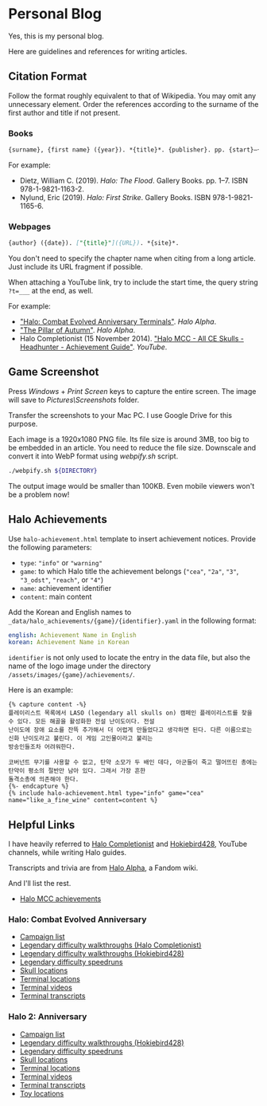# Personal Blog

Yes, this is my personal blog.

Here are guidelines and references for writing articles.

## Citation Format

Follow the format roughly equivalent to that of Wikipedia. You may omit any unnecessary element. Order the references
according to the surname of the first author and title if not present.

### Books

```md
{surname}, {first name} ({year}). *{title}*. {publisher}. pp. {start}–{end}. ISBN {ISBN}.
```

For example:

- Dietz, William C. (2019). *Halo: The Flood*. Gallery Books. pp. 1–7. ISBN 978-1-9821-1163-2.
- Nylund, Eric (2019). *Halo: First Strike*. Gallery Books. ISBN 978-1-9821-1165-6.

### Webpages

```md
{author} ({date}). ["{title}"]({URL}). *{site}*.
```

You don't need to specify the chapter name when citing from a long article. Just include its URL fragment if possible.

When attaching a YouTube link, try to include the start time, the query string `?t=___` at the end, as well.

For example:

- ["Halo: Combat Evolved Anniversary
Terminals"](https://halo.fandom.com/wiki/Terminal/Halo:_Combat_Evolved_Anniversary#Terminal_1_-_The_Pillar_of_Autumn).
*Halo Alpha*.
- ["The Pillar of Autumn"](https://halo.fandom.com/wiki/The_Pillar_of_Autumn_(Halo:_Combat_Evolved_level)). *Halo
Alpha*.
- Halo Completionist (15 November 2014). ["Halo MCC - All CE Skulls - Headhunter - Achievement
Guide"](https://youtu.be/3_cv8mjNuoY). *YouTube*.

## Game Screenshot

Press *Windows* + *Print Screen* keys to capture the entire screen. The image will save to *Pictures\Screenshots*
folder.

Transfer the screenshots to your Mac PC. I use Google Drive for this purpose.

Each image is a 1920x1080 PNG file. Its file size is around 3MB, too big to be embedded in an article. You need to
reduce the file size. Downscale and convert it into WebP format using *webpify.sh* script.

```sh
./webpify.sh ${DIRECTORY}
```

The output image would be smaller than 100KB. Even mobile viewers won't be a problem now!

## Halo Achievements

Use `halo-achievement.html` template to insert achievement notices. Provide the following parameters:

- `type`: `"info"` or `"warning"`
- `game`: to which Halo title the achievement belongs (`"cea"`, `"2a"`, `"3"`, `"3_odst"`, `"reach"`, or `"4"`)
- `name`: achievement identifier
- `content`: main content

Add the Korean and English names to `_data/halo_achievements/{game}/{identifier}.yaml` in the following format:

```yaml
english: Achievement Name in English
korean: Achievement Name in Korean
```

`identifier` is not only used to locate the entry in the data file, but also the name of the logo image under the
directory `/assets/images/{game}/achievements/`.

Here is an example:

```
{% capture content -%}
플레이리스트 목록에서 LASO (legendary all skulls on) 캠페인 플레이리스트를 찾을 수 있다. 모든 해골을 활성화한 전설 난이도이다. 전설
난이도에 장애 요소를 잔뜩 추가해서 더 어렵게 만들었다고 생각하면 된다. 다른 이름으로는 신화 난이도라고 불린다. 이 게임 고인물이라고 불리는
방송인들조차 어려워한다.

코버넌트 무기를 사용할 수 없고, 탄약 소모가 두 배인 데다, 아군들이 죽고 떨어뜨린 총에는 탄약이 평소의 절반만 남아 있다. 그래서 가장 흔한
돌격소총에 의존해야 한다.
{%- endcapture %}
{% include halo-achievement.html type="info" game="cea" name="like_a_fine_wine" content=content %}
```

## Helpful Links

I have heavily referred to [Halo Completionist](https://youtube.com/@HaloCompletionist) and
[Hokiebird428](https://www.youtube.com/@Hokiebird428), YouTube channels, while writing Halo guides.

Transcripts and trivia are from [Halo Alpha](https://halo.fandom.com/wiki/Halo_Alpha), a Fandom wiki.

And I'll list the rest.

- [Halo MCC achievements](https://steamcommunity.com/stats/976730/achievements/)

### Halo: Combat Evolved Anniversary

- [Campaign list](https://halo.fandom.com/wiki/Halo:_Combat_Evolved_Anniversary#Campaign_2)
- [Legendary difficulty walkthroughs (Halo
Completionist)](https://youtube.com/playlist?list=PL3bi5dIhs8VW5DLy7E19339-TwQEhNI59)
- [Legendary difficulty walkthroughs (Hokiebird428)](https://youtube.com/playlist?list=PLDDA06718B3EC7CB3)
- [Legendary difficulty speedruns](https://youtube.com/playlist?list=PL3bi5dIhs8VU427w55d8Z8qF7CCFZ61NE)
- [Skull locations](https://youtu.be/3_cv8mjNuoY)
- [Terminal locations](https://youtu.be/jh2UytziVqQ)
- [Terminal videos](https://youtu.be/TyKoYmgD_tQ)
- [Terminal transcripts](https://halo.fandom.com/wiki/Terminal/Halo:_Combat_Evolved_Anniversary)

### Halo 2: Anniversary

- [Campaign list](https://halo.fandom.com/wiki/Halo_2:_Anniversary#Levels)
- [Legendary difficulty walkthroughs (Hokiebird428)](https://youtube.com/playlist?list=PL87AB8AC775CB32B0)
- [Legendary difficulty speedruns](https://youtube.com/playlist?list=PL3bi5dIhs8VV4dLHihlU5Y4mnmm2T93wD)
- [Skull locations](https://youtu.be/MVV5fQw2lSs)
- [Terminal locations](https://youtu.be/YcegqNgBGhQ)
- [Terminal videos](https://youtu.be/vp8Phzz3oCA)
- [Terminal transcripts](https://www.halopedia.org/Terminal_(Halo_2:_Anniversary))
- [Toy locations](https://youtu.be/vIYjJtcJWLc)
